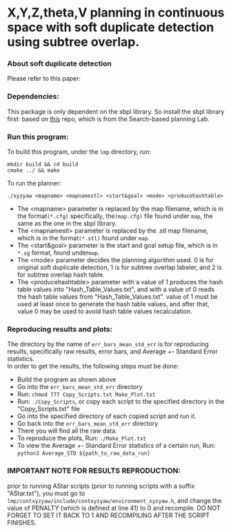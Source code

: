 
# X,Y,Z,theta,V planning in continuous space with soft duplicate detection using subtree overlap.

### About soft duplicate detection
Please refer to this paper: 

### Dependencies:
This package is only dependent on the sbpl library.
So install the sbpl library first: based on [this](https://github.com/Nader-Merai/sbpl_cspace) repo, which is from the Search-based planning Lab.

### Run this program:
To build this program, under the ```lmp``` directory, run:
```
mkdir build && cd build
cmake ../ && make
```
To run the planner:
```
./xyzyaw <mapname> <mapnamestl> <start&goal> <mode> <producehashtable>
```
- The \<mapname\> parameter is replaced by the map filename, which is in the format```(*.cfg)```  specifically, the```(map.cfg)``` file found under ```map```, the same as the one in the sbpl library. <br />
- The \<mapnamestl\> parameter is replaced by the .stl map filename, which is in the format```(*.stl)``` found under ```map```. <br />
- The \<start&goal\> parameter is the start and goal setup file, which is in ```*.sg``` format, found under```map```. <br />
- The  \<mode\> parameter decides the planning algorithm used. 0 is for original soft duplicate detection, 1 is for subtree overlap labeler, and 2 is for subtree overlap hash table. <br />
- The  \<producehashtable\> parameter with a value of 1 produces the hash table values into "Hash_Table_Values.txt", and with a value of 0 reads the hash table values from "Hash_Table_Values.txt". value of 1 must be used at least once to generate the hash table values, and after that, value 0 may be used to avoid hash table values recalculation.

### Reproducing results and plots:
The directory by the name of ```err_bars_mean_std_err``` is for reproducing results, specifically raw results, error bars, and Average +- Standard Error statistics. <br />
In order to get the results, the following steps must be done:<br />
- Build the program as shown above<br />
- Go into the ```err_bars_mean_std_err``` directory<br />
- Run: `chmod 777 Copy_Scripts.txt Make_Plot.txt`<br />
- Run: `./Copy_Scripts`, or copy each script to the specified directory in the "Copy_Scripts.txt" file<br />
- Go into the specified directory of each copied script and run it.<br />
- Go back into the ```err_bars_mean_std_err``` directory<br />
- There you will find all the raw data.<br />
- To reproduce the plots, Run: `./Make_Plot.txt`<br />
- To view the Average +- Standard Error statistics of a certain run, Run: `python3 Average_STD ${path_to_raw_data_run}`

### IMPORTANT NOTE FOR RESULTS REPRODUCTION:
prior to running AStar scripts (prior to running scripts with a suffix "AStar.txt"), you must go to ```lmp/contxyzyaw/include/contxyzyaw/environment_xyzyaw.h```, and change the value of PENALTY (which is defined at line 41) to 0 and recompile. DO NOT FORGET TO SET IT BACK TO 1 AND RECOMPILING AFTER THE SCRIPT FINISHES.
